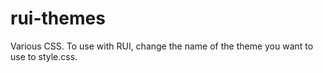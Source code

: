 # rui-themes

Various CSS. To use with RUI, change the name of the theme you want to use to style.css.
